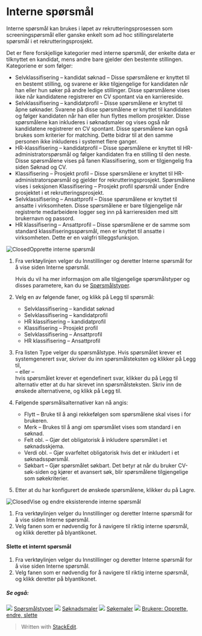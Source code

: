 # Interne spørsmål

Interne spørsmål kan brukes i løpet av rekrutteringsprosessen som screeningspørsmål eller ganske enkelt som ad hoc stillingsrelaterte spørsmål i et rekrutteringsprosjekt.

Det er flere forskjellige kategorier med interne spørsmål, der enkelte data er tilknyttet en kandidat, mens andre bare gjelder den bestemte stillingen. Kategoriene er som følger:

-   Selvklassifisering – kandidat søknad  – Disse spørsmålene er knyttet til en bestemt stilling, og svarene er ikke tilgjengelige for kandidaten når han eller hun søker på andre ledige stillinger. Disse spørsmålene vises ikke når kandidatene registrerer en CV spontant via en karriereside.
-   Selvklassifisering – kandidatprofil  – Disse spørsmålene er knyttet til åpne søknader. Svarene på disse spørsmålene er knyttet til kandidaten og følger kandidaten når han eller hun flyttes mellom prosjekter. Disse spørsmålene kan inkluderes i søknadsmaler og vises også når kandidatene registrerer en CV spontant. Disse spørsmålene kan også brukes som kriterier for matching. Dette bidrar til at den samme personen ikke inkluderes i systemet flere ganger.
-   HR-klassifisering – kandidatprofil  – Disse spørsmålene er knyttet til HR-administratorspørsmål og følger kandidaten fra en stilling til den neste. Disse spørsmålene vises på fanen  Klassifisering, som er tilgjengelig fra siden  Søknad og CV.
-   Klassifisering – Prosjekt profil  – Disse spørsmålene er knyttet til HR-administratorspørsmål og gjelder for rekrutteringsprosjekt. Spørsmålene vises i seksjonen Klassifisering – Prosjekt profil spørsmål under  Endre prosjektet  i et rekrutteringsprosjekt.
-   Selvklassifisering – Ansattprofil  – Disse spørsmålene er knyttet til ansatte i virksomheten. Disse spørsmålene er bare tilgjengelige når registrerte medarbeidere logger seg inn på karrieresiden med sitt brukernavn og passord.
-   HR klassifisering – Ansattprofil  – Disse spørsmålene er de samme som standard klassifiseringsspørsmål, men er knyttet til ansatte i virksomheten. Dette er en valgfri tilleggsfunksjon.

![Closed](../Skins/Default/Stylesheets/Images/transparent.gif)Opprette interne spørsmål

1.  Fra verktøylinjen velger du  Innstillinger  og deretter  Interne spørsmål  for å vise siden  Interne spørsmål.  
      
    Hvis du vil ha mer informasjon om alle tilgjengelige spørsmålstyper og disses parametere, kan du se  [Spørsmålstyper](question_types.htm).
2.  Velg en av følgende faner, og klikk på  Legg til spørsmål:
    -   Selvklassifisering – kandidat søknad
    -   Selvklassifisering – kandidatprofil
    -   HR klassifisering – kandidatprofil
    -   Klassifisering – Prosjekt profil
    -   Selvklassifisering – Ansattprofil
    -   HR klassifisering – Ansattprofil
3.  Fra listen  Type  velger du spørsmålstype. Hvis spørsmålet krever et systemgenerert svar, skriver du inn spørsmålsteksten og klikker på  Legg til,  
    – eller –  
    hvis spørsmålet krever et egendefinert svar, klikker du på  Legg til alternativ  etter at du har skrevet inn spørsmålsteksten. Skriv inn de ønskede alternativene, og klikk på  Legg til.  
      
    
4.  Følgende spørsmålsalternativer kan nå angis:
    -   Flytt  – Bruke til å angi rekkefølgen som spørsmålene skal vises i for brukeren.
    -   Merk  – Brukes til å angi om spørsmålet vises som standard i en søknad.
    -   Felt obl.  – Gjør det obligatorisk å inkludere spørsmålet i et søknadsskjema.
    -   Verdi obl.  – Gjør svarfeltet obligatorisk hvis det er inkludert i et søknadsspørsmål.
    -   Søkbart  – Gjør spørsmålet søkbart. Det betyr at når du bruker  CV-søk-siden og kjører et avansert søk, blir spørsmålene tilgjengelige som søkekriterier.
5.  Etter at du har konfigurert de ønskede spørsmålene, klikker du på  Lagre.

![Closed](../Skins/Default/Stylesheets/Images/transparent.gif)Vise og endre eksisterende interne spørsmål

1.  Fra verktøylinjen velger du  Innstillinger  og deretter  Interne spørsmål  for å vise siden  Interne spørsmål.
2.  Velg fanen som er nødvendig for å navigere til riktig interne spørsmål, og klikk deretter på blyantikonet.

#### Slette et internt spørsmål

1.  Fra verktøylinjen velger du  Innstillinger  og deretter  Interne spørsmål  for å vise siden  Interne spørsmål.
2.  Velg fanen som er nødvendig for å navigere til riktig interne spørsmål, og klikk deretter på blyantikonet.

##### Se også:

![](../Resources/Images/icon-document-link.png)  [Spørsmålstyper](question_types.htm)
![](../Resources/Images/icon-document-link.png)  [Søknadsmaler](application_templates.htm)
![](../Resources/Images/icon-document-link.png)  [Søkemaler](search_templates.htm)
![](../Resources/Images/icon-document-link.png)  [Brukere: Opprette, endre, slette](users_create_edit_delete.htm)


> Written with [StackEdit](https://stackedit.io/).
<!--stackedit_data:
eyJoaXN0b3J5IjpbLTQ1NDIwOTI4MF19
-->